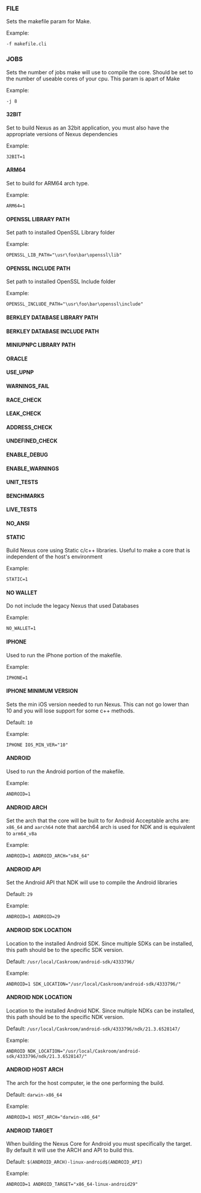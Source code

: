 ### FILE

Sets the makefile param for Make.

Example:

```
-f makefile.cli
```

### JOBS

Sets the number of jobs make will use to compile the core. Should be set to the number of useable cores of your cpu.
This param is apart of Make

Example:

```
-j 8
```

#### 32BIT

Set to build Nexus as an 32bit application, you must also have the appropriate versions of Nexus dependencies

Example:

```
32BIT=1
```

#### ARM64

Set to build for ARM64 arch type.

Example:

```
ARM64=1
```

#### OPENSSL LIBRARY PATH

Set path to installed OpenSSL Library folder

Example:

```
OPENSSL_LIB_PATH="\usr\foo\bar\openssl\lib"
```

#### OPENSSL INCLUDE PATH

Set path to installed OpenSSL Include folder

Example:

```
OPENSSL_INCLUDE_PATH="\usr\foo\bar\openssl\include"
```

#### BERKLEY DATABASE LIBRARY PATH

#### BERKLEY DATABASE INCLUDE PATH

#### MINIUPNPC LIBRARY PATH

#### ORACLE

#### USE_UPNP

#### WARNINGS_FAIL

#### RACE_CHECK

#### LEAK_CHECK

#### ADDRESS_CHECK

#### UNDEFINED_CHECK

#### ENABLE_DEBUG

#### ENABLE_WARNINGS

#### UNIT_TESTS

#### BENCHMARKS

#### LIVE_TESTS

#### NO_ANSI

#### STATIC

Build Nexus core using Static c/c++ libraries. Useful to make a core that is independent of the host's environment

Example:

```
STATIC=1
```

#### NO WALLET

Do not include the legacy Nexus that used Databases

Example:

```
NO_WALLET=1
```

#### IPHONE

Used to run the iPhone portion of the makefile.

Example:

```
IPHONE=1
```

#### IPHONE MINIMUM VERSION

Sets the min iOS version needed to run Nexus. This can not go lower than 10 and you will lose support for some c++ methods.

Default: `10`

Example:

```
IPHONE IOS_MIN_VER="10"
```

#### ANDROID

Used to run the Android portion of the makefile.

Example:

```
ANDROID=1
```

#### ANDROID ARCH

Set the arch that the core will be built to for Android
Acceptable archs are: `x86_64` and `aarch64`
note that aarch64 arch is used for NDK and is equivalent to `arm64_v8a`

Example:

```
ANDROID=1 ANDROID_ARCH="x84_64"
```

#### ANDROID API

Set the Android API that NDK will use to compile the Android libraries

Default: `29`

Example:

```
ANDROID=1 ANDROID=29
```

#### ANDROID SDK LOCATION

Location to the installed Android SDK. Since multiple SDKs can be installed, this path should be to the specific SDK version.

Default: `/usr/local/Caskroom/android-sdk/4333796/`

Example:

```
ANDROID=1 SDK_LOCATION="/usr/local/Caskroom/android-sdk/4333796/"
```

#### ANDROID NDK LOCATION

Location to the installed Android NDK. Since multiple NDKs can be installed, this path should be to the specific NDK version.

Default: `/usr/local/Caskroom/android-sdk/4333796/ndk/21.3.6528147/`

Example:

```
ANDROID NDK_LOCATION="/usr/local/Caskroom/android-sdk/4333796/ndk/21.3.6528147/"
```

#### ANDROID HOST ARCH

The arch for the host computer, ie the one performing the build.

Default: `darwin-x86_64`

Example:

```
ANDROID=1 HOST_ARCH="darwin-x86_64"
```

#### ANDROID TARGET

When building the Nexus Core for Android you must specifically the target. By default it will use the ARCH and API to build this.

Default: `$(ANDROID_ARCH)-linux-android$(ANDROID_API)`

Example:

```
ANDROID=1 ANDROID_TARGET="x86_64-linux-android29"
```
